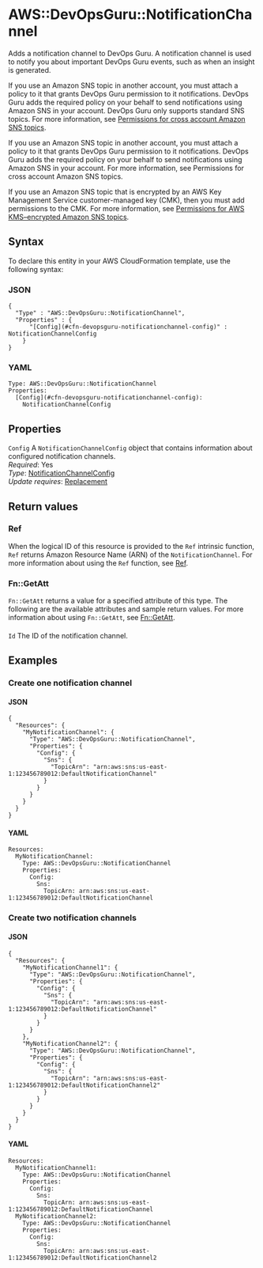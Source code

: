 # AWS::DevOpsGuru::NotificationChannel<a name="aws-resource-devopsguru-notificationchannel"></a>

 Adds a notification channel to DevOps Guru\. A notification channel is used to notify you about important DevOps Guru events, such as when an insight is generated\. 

If you use an Amazon SNS topic in another account, you must attach a policy to it that grants DevOps Guru permission to it notifications\. DevOps Guru adds the required policy on your behalf to send notifications using Amazon SNS in your account\. DevOps Guru only supports standard SNS topics\. For more information, see [Permissions for cross account Amazon SNS topics](https://docs.aws.amazon.com/devops-guru/latest/userguide/sns-required-permissions.html)\.

If you use an Amazon SNS topic in another account, you must attach a policy to it that grants DevOps Guru permission to it notifications\. DevOps Guru adds the required policy on your behalf to send notifications using Amazon SNS in your account\. For more information, see Permissions for cross account Amazon SNS topics\.

If you use an Amazon SNS topic that is encrypted by an AWS Key Management Service customer\-managed key \(CMK\), then you must add permissions to the CMK\. For more information, see [Permissions for AWS KMS–encrypted Amazon SNS topics](https://docs.aws.amazon.com/devops-guru/latest/userguide/sns-kms-permissions.html)\.

## Syntax<a name="aws-resource-devopsguru-notificationchannel-syntax"></a>

To declare this entity in your AWS CloudFormation template, use the following syntax:

### JSON<a name="aws-resource-devopsguru-notificationchannel-syntax.json"></a>

```
{
  "Type" : "AWS::DevOpsGuru::NotificationChannel",
  "Properties" : {
      "[Config](#cfn-devopsguru-notificationchannel-config)" : NotificationChannelConfig
    }
}
```

### YAML<a name="aws-resource-devopsguru-notificationchannel-syntax.yaml"></a>

```
Type: AWS::DevOpsGuru::NotificationChannel
Properties: 
  [Config](#cfn-devopsguru-notificationchannel-config): 
    NotificationChannelConfig
```

## Properties<a name="aws-resource-devopsguru-notificationchannel-properties"></a>

`Config`  <a name="cfn-devopsguru-notificationchannel-config"></a>
 A `NotificationChannelConfig` object that contains information about configured notification channels\.   
*Required*: Yes  
*Type*: [NotificationChannelConfig](aws-properties-devopsguru-notificationchannel-notificationchannelconfig.md)  
*Update requires*: [Replacement](https://docs.aws.amazon.com/AWSCloudFormation/latest/UserGuide/using-cfn-updating-stacks-update-behaviors.html#update-replacement)

## Return values<a name="aws-resource-devopsguru-notificationchannel-return-values"></a>

### Ref<a name="aws-resource-devopsguru-notificationchannel-return-values-ref"></a>

When the logical ID of this resource is provided to the `Ref` intrinsic function, `Ref` returns Amazon Resource Name \(ARN\) of the `NotificationChannel`\. For more information about using the `Ref` function, see [Ref](https://docs.aws.amazon.com/AWSCloudFormation/latest/UserGuide/intrinsic-function-reference-ref.html)\. 

### Fn::GetAtt<a name="aws-resource-devopsguru-notificationchannel-return-values-fn--getatt"></a>

`Fn::GetAtt` returns a value for a specified attribute of this type\. The following are the available attributes and sample return values\. For more information about using `Fn::GetAtt`, see [Fn::GetAtt](https://docs.aws.amazon.com/AWSCloudFormation/latest/UserGuide/intrinsic-function-reference-getatt.html)\. 

#### <a name="aws-resource-devopsguru-notificationchannel-return-values-fn--getatt-fn--getatt"></a>

`Id`  <a name="Id-fn::getatt"></a>
The ID of the notification channel\. 

## Examples<a name="aws-resource-devopsguru-notificationchannel--examples"></a>

### Create one notification channel<a name="aws-resource-devopsguru-notificationchannel--examples--Create_one_notification_channel"></a>

#### JSON<a name="aws-resource-devopsguru-notificationchannel--examples--Create_one_notification_channel--json"></a>

```
{
  "Resources": {
    "MyNotificationChannel": {
      "Type": "AWS::DevOpsGuru::NotificationChannel",
      "Properties": {
        "Config": {
          "Sns": {
            "TopicArn": "arn:aws:sns:us-east-1:123456789012:DefaultNotificationChannel"
          }
        }
      }
    }
  }
}
```

#### YAML<a name="aws-resource-devopsguru-notificationchannel--examples--Create_one_notification_channel--yaml"></a>

```
Resources:
  MyNotificationChannel:
    Type: AWS::DevOpsGuru::NotificationChannel
    Properties:
      Config:
        Sns:
          TopicArn: arn:aws:sns:us-east-1:123456789012:DefaultNotificationChannel
```

### Create two notification channels<a name="aws-resource-devopsguru-notificationchannel--examples--Create_two_notification_channels"></a>

#### JSON<a name="aws-resource-devopsguru-notificationchannel--examples--Create_two_notification_channels--json"></a>

```
{
  "Resources": {
    "MyNotificationChannel1": {
      "Type": "AWS::DevOpsGuru::NotificationChannel",
      "Properties": {
        "Config": {
          "Sns": {
            "TopicArn": "arn:aws:sns:us-east-1:123456789012:DefaultNotificationChannel"
          }
        }
      }
    },
    "MyNotificationChannel2": {
      "Type": "AWS::DevOpsGuru::NotificationChannel",
      "Properties": {
        "Config": {
          "Sns": {
            "TopicArn": "arn:aws:sns:us-east-1:123456789012:DefaultNotificationChannel2"
          }
        }
      }
    }
  }
}
```

#### YAML<a name="aws-resource-devopsguru-notificationchannel--examples--Create_two_notification_channels--yaml"></a>

```
Resources:
  MyNotificationChannel1:
    Type: AWS::DevOpsGuru::NotificationChannel
    Properties:
      Config:
        Sns:
          TopicArn: arn:aws:sns:us-east-1:123456789012:DefaultNotificationChannel
  MyNotificationChannel2:
    Type: AWS::DevOpsGuru::NotificationChannel
    Properties:
      Config:
        Sns:
          TopicArn: arn:aws:sns:us-east-1:123456789012:DefaultNotificationChannel2
```
